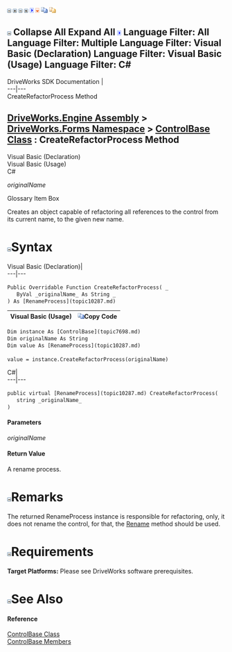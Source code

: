 ![](dotnetimages/collapse.gif) ![](dotnetimages/expand.gif) ![](dotnetimages/collapse.gif) ![](dotnetimages/expand.gif) ![](dotnetimages/drpdown.gif) ![](dotnetimages/drpdown_orange.gif) ![](dotnetimages/copycode.gif) ![](dotnetimages/copycodeHighlight.gif)

![](dotnetimages/collapse.gif) Collapse All Expand All ![](dotnetimages/drpdown.gif) Language Filter: All  Language Filter: Multiple  Language Filter: Visual Basic (Declaration) Language Filter: Visual Basic (Usage) Language Filter: C#  
---  
DriveWorks SDK Documentation  |   
---|---  
CreateRefactorProcess Method   
  
[DriveWorks.Engine Assembly](topic2156.md) > [DriveWorks.Forms Namespace](topic7266.md) > [ControlBase Class](topic7698.md) : CreateRefactorProcess Method  
---  
  
Visual Basic (Declaration)    
Visual Basic (Usage)    
C# 

_originalName_
    

Glossary Item Box

Creates an object capable of refactoring all references to the control from its current name, to the given new name. 

# ![](dotnetimages/collapse.gif)Syntax

Visual Basic (Declaration)|   
---|---  
      
    
    Public Overridable Function CreateRefactorProcess( _
       ByVal _originalName_ As String _
    ) As [RenameProcess](topic10287.md)  
  
Visual Basic (Usage)| ![](dotnetimages/copycode.gif)Copy Code  
---|---  
      
    
    Dim instance As [ControlBase](topic7698.md)
    Dim originalName As String
    Dim value As [RenameProcess](topic10287.md)
     
    value = instance.CreateRefactorProcess(originalName)  
  
C#|   
---|---  
      
    
    public virtual [RenameProcess](topic10287.md) CreateRefactorProcess( 
       string _originalName_
    )  
  
#### Parameters

 _originalName_
    

#### Return Value

A rename process.

# ![](dotnetimages/collapse.gif)Remarks

The returned RenameProcess instance is responsible for refactoring, only, it does not rename the control, for that, the [Rename](topic7717.md) method should be used.

# ![](dotnetimages/collapse.gif)Requirements

**Target Platforms:** Please see DriveWorks software prerequisites.

# ![](dotnetimages/collapse.gif)See Also

#### Reference

[ControlBase Class](topic7698.md)   
[ControlBase Members](topic7699.md)


